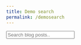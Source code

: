 ```yaml
---
title: Demo search
permalink: /demosearch
---
```



<input type="text" id="search-input" placeholder="Search blog posts..">
<ul id="results-container"></ul>


<script src="https://unpkg.com/simple-jekyll-search@latest/dest/simple-jekyll-search.min.js"></script>